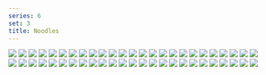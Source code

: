 ```yaml
---
series: 6
set: 3
title: Noodles
---
```


![](../../../../assets/great/part-3/great54.jpg)
![](../../../../assets/great/part-3/great55.jpg)
![](../../../../assets/great/part-3/great56.jpg)
![](../../../../assets/great/part-3/great57.jpg)
![](../../../../assets/great/part-3/great58.jpg)
![](../../../../assets/great/part-3/great59.jpg)
![](../../../../assets/great/part-3/great60.jpg)
![](../../../../assets/great/part-3/great61.jpg)
![](../../../../assets/great/part-3/great62.jpg)
![](../../../../assets/great/part-3/great63.jpg)
![](../../../../assets/great/part-3/great64.jpg)
![](../../../../assets/great/part-3/great65.jpg)
![](../../../../assets/great/part-3/great66.jpg)
![](../../../../assets/great/part-3/great67.jpg)
![](../../../../assets/great/part-3/great68.jpg)
![](../../../../assets/great/part-3/great69.jpg)
![](../../../../assets/great/part-3/great70.jpg)
![](../../../../assets/great/part-3/great71.jpg)
![](../../../../assets/great/part-3/great72.jpg)
![](../../../../assets/great/part-3/great73.jpg)
![](../../../../assets/great/part-3/great74.jpg)
![](../../../../assets/great/part-3/great75.jpg)
![](../../../../assets/great/part-3/great76.jpg)
![](../../../../assets/great/part-3/great77.jpg)
![](../../../../assets/great/part-3/great78.jpg)
![](../../../../assets/great/part-3/great79.jpg)
![](../../../../assets/great/part-3/great80.jpg)
![](../../../../assets/great/part-3/great81.jpg)
![](../../../../assets/great/part-3/great82.jpg)
![](../../../../assets/great/part-3/great83.jpg)
![](../../../../assets/great/part-3/great84.jpg)
![](../../../../assets/great/part-3/great85.jpg)
![](../../../../assets/great/part-3/great86.jpg)
![](../../../../assets/great/part-3/great87.jpg)
![](../../../../assets/great/part-3/great88.jpg)
![](../../../../assets/great/part-3/great89.jpg)
![](../../../../assets/great/part-3/great90.jpg)
![](../../../../assets/great/part-3/great91.jpg)
![](../../../../assets/great/part-3/great92.jpg)
![](../../../../assets/great/part-3/great93.jpg)
![](../../../../assets/great/part-3/great94.jpg)
![](../../../../assets/great/part-3/great95.jpg)
![](../../../../assets/great/part-3/great96.jpg)
![](../../../../assets/great/part-3/great97.jpg)
![](../../../../assets/great/part-3/great98.jpg)
![](../../../../assets/great/part-3/great99.jpg)
![](../../../../assets/great/part-3/great100.jpg)
![](../../../../assets/great/part-3/great101.jpg)
![](../../../../assets/great/part-3/great102.jpg)
![](../../../../assets/great/part-3/great103.jpg)
